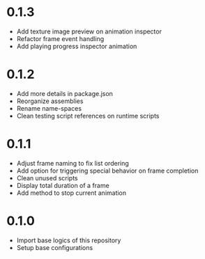 # 0.1.3
 - Add texture image preview on animation inspector
 - Refactor frame event handling
 - Add playing progress inspector animation

# 0.1.2
 - Add more details in package.json
 - Reorganize assemblies
 - Rename name-spaces
 - Clean testing script references on runtime scripts

# 0.1.1
 - Adjust frame naming to fix list ordering
 - Add option for triggering special behavior on frame completion
 - Clean unused scripts
 - Display total duration of a frame
 - Add method to stop current animation

# 0.1.0
 - Import base logics of this repository
 - Setup base configurations